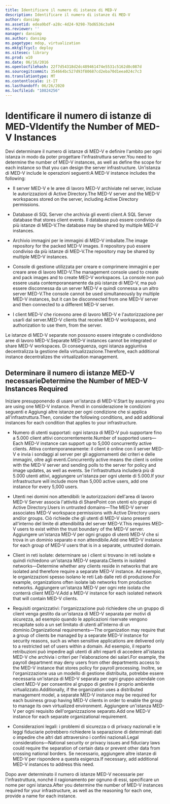 ```yaml
---
title: Identificare il numero di istanze di MED-V
description: Identificare il numero di istanze di MED-V
author: dansimp
ms.assetid: edea9bdf-a28c-4d24-9298-7bd6536c3a94
ms.reviewer: ''
manager: dansimp
ms.author: dansimp
ms.pagetype: mdop, virtualization
ms.mktglfcycl: deploy
ms.sitesec: library
ms.prod: w10
ms.date: 06/16/2016
ms.openlocfilehash: 22f7d54318d2dc489461474e5531c5162d8c087d
ms.sourcegitcommit: 354664bc527d93f80687cd2eba70d1eea024c7c3
ms.translationtype: MT
ms.contentlocale: it-IT
ms.lasthandoff: 06/26/2020
ms.locfileid: "10824256"
---
```

# <span data-ttu-id="78cf9-103">Identificare il numero di istanze di MED-V</span><span class="sxs-lookup"><span data-stu-id="78cf9-103">Identify the Number of MED-V Instances</span></span>


<span data-ttu-id="78cf9-104">Devi determinare il numero di istanze di MED-V e definire l'ambito per ogni istanza in modo da poter progettare l'infrastruttura server.</span><span class="sxs-lookup"><span data-stu-id="78cf9-104">You need to determine the number of MED-V instances, as well as define the scope for each instance so that you can design the server infrastructure.</span></span> <span data-ttu-id="78cf9-105">Un'istanza di MED-V include le operazioni seguenti:</span><span class="sxs-lookup"><span data-stu-id="78cf9-105">A MED-V instance includes the following:</span></span>

-   <span data-ttu-id="78cf9-106">Il server MED-V e le aree di lavoro MED-V archiviate nel server, incluse le autorizzazioni di Active Directory.</span><span class="sxs-lookup"><span data-stu-id="78cf9-106">The MED-V server and the MED-V workspaces stored on the server, including Active Directory permissions.</span></span>

-   <span data-ttu-id="78cf9-107">Database di SQL Server che archivia gli eventi client.</span><span class="sxs-lookup"><span data-stu-id="78cf9-107">A SQL Server database that stores client events.</span></span> <span data-ttu-id="78cf9-108">Il database può essere condiviso da più istanze di MED-V.</span><span class="sxs-lookup"><span data-stu-id="78cf9-108">The database may be shared by multiple MED-V instances.</span></span>

-   <span data-ttu-id="78cf9-109">Archivio immagini per le immagini di MED-V imballate.</span><span class="sxs-lookup"><span data-stu-id="78cf9-109">The image repository for the packed MED-V images.</span></span> <span data-ttu-id="78cf9-110">Il repository può essere condiviso da più istanze di MED-V.</span><span class="sxs-lookup"><span data-stu-id="78cf9-110">The repository may be shared by multiple MED-V instances.</span></span>

-   <span data-ttu-id="78cf9-111">Console di gestione utilizzata per creare e comprimere immagini e per creare aree di lavoro MED-V.</span><span class="sxs-lookup"><span data-stu-id="78cf9-111">The management console used to create and pack images and to create MED-V workspaces.</span></span> <span data-ttu-id="78cf9-112">La console non può essere usata contemporaneamente da più istanze di MED-V, ma può essere disconnessa da un server MED-V e quindi connessa a un altro server MED-V.</span><span class="sxs-lookup"><span data-stu-id="78cf9-112">The console cannot be used simultaneously by multiple MED-V instances, but it can be disconnected from one MED-V server and then connected to a different MED-V server.</span></span>

-   <span data-ttu-id="78cf9-113">I client MED-V che ricevono aree di lavoro MED-V e l'autorizzazione per usarli dal server.</span><span class="sxs-lookup"><span data-stu-id="78cf9-113">MED-V clients that receive MED-V workspaces, and authorization to use them, from the server.</span></span>

<span data-ttu-id="78cf9-114">Le istanze di MED-V separate non possono essere integrate o condividono aree di lavoro MED-V.</span><span class="sxs-lookup"><span data-stu-id="78cf9-114">Separate MED-V instances cannot be integrated or share MED-V workspaces.</span></span> <span data-ttu-id="78cf9-115">Di conseguenza, ogni istanza aggiuntiva decentralizza la gestione della virtualizzazione.</span><span class="sxs-lookup"><span data-stu-id="78cf9-115">Therefore, each additional instance decentralizes the virtualization management.</span></span>

## <span data-ttu-id="78cf9-116">Determinare il numero di istanze MED-V necessarie</span><span class="sxs-lookup"><span data-stu-id="78cf9-116">Determine the Number of MED-V Instances Required</span></span>


<span data-ttu-id="78cf9-117">Iniziare presupponendo di usare un'istanza di MED-V.</span><span class="sxs-lookup"><span data-stu-id="78cf9-117">Start by assuming you are using one MED-V instance.</span></span> <span data-ttu-id="78cf9-118">Prendi in considerazione le condizioni seguenti e Aggiungi altre istanze per ogni condizione che si applica all'infrastruttura.</span><span class="sxs-lookup"><span data-stu-id="78cf9-118">Then, consider the following conditions, and add additional instances for each condition that applies to your infrastructure.</span></span>

-   <span data-ttu-id="78cf9-119">Numero di utenti supportati: ogni istanza di MED-V può supportare fino a 5.000 client attivi concorrentemente.</span><span class="sxs-lookup"><span data-stu-id="78cf9-119">Number of supported users—Each MED-V instance can support up to 5,000 concurrently active clients.</span></span> <span data-ttu-id="78cf9-120">Attiva contemporaneamente: il client è online con il server MED-V e invia i sondaggi al server per gli aggiornamenti dei criteri e delle immagini, oltre agli eventi.</span><span class="sxs-lookup"><span data-stu-id="78cf9-120">Concurrently active means the client is online with the MED-V server and sending polls to the server for policy and image updates, as well as events.</span></span> <span data-ttu-id="78cf9-121">Se l'infrastruttura includerà più di 5.000 utenti attivi, aggiungere un'istanza per ogni utente di 5.000.</span><span class="sxs-lookup"><span data-stu-id="78cf9-121">If your infrastructure will include more than 5,000 active users, add one instance for every 5,000 users.</span></span>

-   <span data-ttu-id="78cf9-122">Utenti nei domini non attendibili: le autorizzazioni dell'area di lavoro MED-V Server associa l'attività di SharePoint con utenti e/o gruppi di Active Directory.</span><span class="sxs-lookup"><span data-stu-id="78cf9-122">Users in untrusted domains—The MED-V server associates MED-V workspace permissions with Active Directory users and/or groups.</span></span> <span data-ttu-id="78cf9-123">Ciò richiede che gli utenti di MED-V siano presenti all'interno del limite di attendibilità del server MED-V.</span><span class="sxs-lookup"><span data-stu-id="78cf9-123">This requires MED-V users to exist within the trust boundary of the MED-V server.</span></span> <span data-ttu-id="78cf9-124">Aggiungere un'istanza MED-V per ogni gruppo di utenti MED-V che si trova in un dominio separato e non attendibile.</span><span class="sxs-lookup"><span data-stu-id="78cf9-124">Add one MED-V instance for each group of MED-V users that is in a separate, untrusted domain.</span></span>

-   <span data-ttu-id="78cf9-125">Client in reti isolate: determinare se i client si trovano in reti isolate e quindi richiedono un'istanza MED-V separata.</span><span class="sxs-lookup"><span data-stu-id="78cf9-125">Clients in isolated networks—Determine whether any clients reside in networks that are isolated and therefore require a separate MED-V instance.</span></span> <span data-ttu-id="78cf9-126">Ad esempio, le organizzazioni spesso isolano le reti Lab dalle reti di produzione.</span><span class="sxs-lookup"><span data-stu-id="78cf9-126">For example, organizations often isolate lab networks from production networks.</span></span> <span data-ttu-id="78cf9-127">Aggiungere un'istanza MED-V per ogni rete isolata che conterrà client MED-V.</span><span class="sxs-lookup"><span data-stu-id="78cf9-127">Add a MED-V instance for each isolated network that will contain MED-V clients.</span></span>

-   <span data-ttu-id="78cf9-128">Requisiti organizzativi: l'organizzazione può richiedere che un gruppo di client venga gestito da un'istanza di MED-V separata per motivi di sicurezza, ad esempio quando le applicazioni riservate vengono recapitate solo a un set limitato di utenti all'interno di un dominio.</span><span class="sxs-lookup"><span data-stu-id="78cf9-128">Organizational requirements—The organization may require that a group of clients be managed by a separate MED-V instance for security reasons, such as when sensitive applications are delivered only to a restricted set of users within a domain.</span></span> <span data-ttu-id="78cf9-129">Ad esempio, il reparto retribuzioni può impedire agli utenti di altri reparti di accedere all'istanza MED-V che archivia i criteri per l'elaborazione dei salari.</span><span class="sxs-lookup"><span data-stu-id="78cf9-129">For example, the payroll department may deny users from other departments access to the MED-V instance that stores policy for payroll processing.</span></span> <span data-ttu-id="78cf9-130">Inoltre, se l'organizzazione usa un modello di gestione distribuita, potrebbe essere necessaria un'istanza di MED-V separata per ogni gruppo aziendale con client MED-V per consentire al gruppo di gestire il proprio ambiente virtualizzato.</span><span class="sxs-lookup"><span data-stu-id="78cf9-130">Additionally, if the organization uses a distributed management model, a separate MED-V instance may be required for each business group having MED-V clients in order to enable the group to manage its own virtualized environment.</span></span> <span data-ttu-id="78cf9-131">Aggiungere un'istanza MED-V per ogni requisito dell'organizzazione separato.</span><span class="sxs-lookup"><span data-stu-id="78cf9-131">Add one MED-V instance for each separate organizational requirement.</span></span>

-   <span data-ttu-id="78cf9-132">Considerazioni legali: i problemi di sicurezza o di privacy nazionali e le leggi fiduciarie potrebbero richiedere la separazione di determinati dati o impedire che altri dati attraversino i confini nazionali.</span><span class="sxs-lookup"><span data-stu-id="78cf9-132">Legal considerations—National security or privacy issues and fiduciary laws could require the separation of certain data or prevent other data from crossing national borders.</span></span> <span data-ttu-id="78cf9-133">Se necessario, aggiungere altre istanze di MED-V per rispondere a questa esigenza.</span><span class="sxs-lookup"><span data-stu-id="78cf9-133">If necessary, add additional MED-V instances to address this need.</span></span>

<span data-ttu-id="78cf9-134">Dopo aver determinato il numero di istanze MED-V necessarie per l'infrastruttura, nonché il ragionamento per ognuno di essi, specificare un nome per ogni istanza.</span><span class="sxs-lookup"><span data-stu-id="78cf9-134">After you determine the number of MED-V instances required for your infrastructure, as well as the reasoning for each one, provide a name for each instance.</span></span>

 

 





